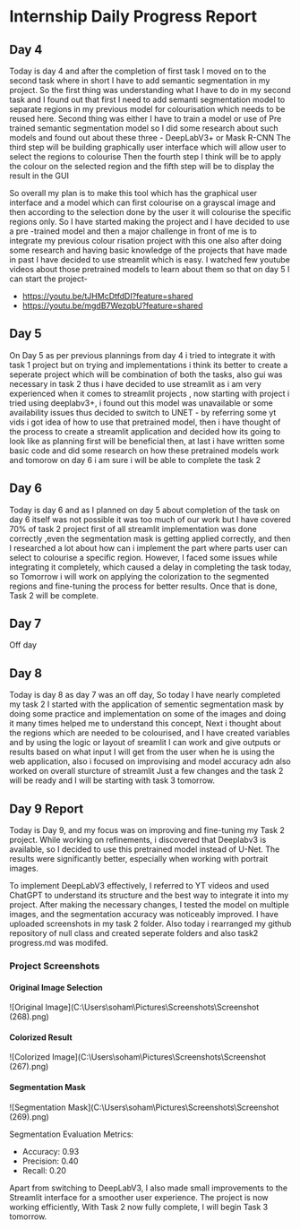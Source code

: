 # Internship Daily Progress Report

## Day 4
Today is day 4 and after the completion of first task I moved on to the second task where in short I have to add semantic segmentation in my project. So the first thing was understanding what I have to do in my second task and I found out that first I need to add semanti segmentation model to separate regions in my previous model for colourisation which needs to be reused here. Second thing was either I have to train a model or use of Pre trained semantic segmentation model so I did some research about such models and found out about these three - DeepLabV3+ or Mask R-CNN The third step will be building graphically user interface which will allow user to select the regions to colourise Then the fourth step I think will be to apply the colour on the selected region and the fifth step will be to display the result in the GUI 

So overall my plan is to make this tool which has the graphical user interface and a model which can first colourise on a grayscal image and then according to the selection done by the user it will colourise the specific regions only. So I have started making the project and I have decided to use a pre -trained model and then a major challenge in front of me is to integrate my previous colour risation project with this one also after doing some research and having basic knowledge of the projects that have made in past I have decided to use streamlit which is easy. I watched few youtube videos about those pretrained models to learn about them so that on day 5 I can start the project- 
- https://youtu.be/tJHMcDtfdDI?feature=shared 
- https://youtu.be/mgdB7WezqbU?feature=shared 

## Day 5
On Day 5 as per previous plannings from day 4 i tried to integrate it with task 1 project but on trying and implementations i think its better to create a seperate project which will be combination of both the tasks, also gui was necessary in task 2 thus i have decided to use streamlit as i am very experienced when it comes to streamlit projects , now starting with project i tried using deeplabv3+, i found out this model was unavailable or some availability issues thus decided to switch to UNET - by referring some yt vids i got idea of how to use that pretrained model, then i have thought of the process to create a streamlit application and decided how its going to look like as planning first will be beneficial then, at last i have written some basic code and did some research on how these pretrained models work and tomorow on day 6 i am sure i will be able to complete the task 2

## Day 6
Today is day 6 and as I planned on day 5 about completion of the task on day 6 itself was not possible it was too much of our work but I have covered 70% of task 2 project first of all streamlit implementation was done correctly ,even the segmentation mask is getting applied correctly, and then I researched a lot about how can i implement the part where parts user can select to colourise a specific region. However, I faced some issues while integrating it completely, which caused a delay in completing the task today, so Tomorrow i will work on applying the colorization to the segmented regions and fine-tuning the process for better results. Once that is done, Task 2 will be complete.

## Day 7
Off day

## Day 8
Today is day 8 as day 7 was an off day, So today I have nearly completed my task 2 I started with the application of sementic segmentation mask by doing some practice and implementation on some of the images and doing it many times helped me to understand this concept, Next i thought about the regions which are needed to be colourised, and I have created variables and by using the logic or layout of sreamlit I can work and give outputs or results based on what input I will get from the user when he is using the web application, also i focused on improvising and model accuracy adn also worked on overall sturcture of streamlit Just a few changes and the task 2 will be ready and I will be starting with task 3 tomorrow.

## Day 9 Report
Today is Day 9, and my focus was on improving and fine-tuning my Task 2 project. While working on refinements, i discovered that Deeplabv3 is available, so I decided to use this pretrained model instead of U-Net. The results were significantly better, especially when working with portrait images.

To implement DeepLabV3 effectively, I referred to YT videos and used ChatGPT to understand its structure and the best way to integrate it into my project. After making the necessary changes, I tested the model on multiple images, and the segmentation accuracy was noticeably improved. I have uploaded screenshots in my task 2 folder. Also today i rearranged my github repository of null class and created seperate folders and also task2 progress.md was modifed.

### Project Screenshots

#### Original Image Selection
![Original Image](C:\Users\soham\Pictures\Screenshots\Screenshot (268).png)

#### Colorized Result
![Colorized Image](C:\Users\soham\Pictures\Screenshots\Screenshot (267).png)

#### Segmentation Mask
![Segmentation Mask](C:\Users\soham\Pictures\Screenshots\Screenshot (269).png)

Segmentation Evaluation Metrics:
- Accuracy: 0.93
- Precision: 0.40
- Recall: 0.20

Apart from switching to DeepLabV3, I also made small improvements to the Streamlit interface for a smoother user experience. The project is now working efficiently, 
With Task 2 now fully complete, I will begin Task 3 tomorrow. 
